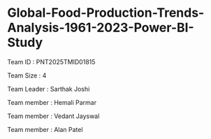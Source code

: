 # Global-Food-Production-Trends-Analysis-1961-2023-Power-BI-Study

Team ID : PNT2025TMID01815

Team Size : 4

Team Leader : Sarthak Joshi

Team member : Hemali Parmar

Team member : Vedant Jayswal

Team member : Alan Patel
